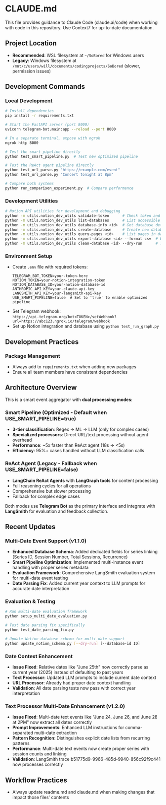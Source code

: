 # CLAUDE.md

This file provides guidance to Claude Code (claude.ai/code) when working with code in this repository. Use Context7 for up-to-date documentation.

## Project Location
- **Recommended**: WSL filesystem at `~/SoBored` for Windows users
- **Legacy**: Windows filesystem at `/mnt/c/users/will/documents/codingprojects/SoBored` (slower, permission issues)

## Development Commands

### Local Development
```bash
# Install dependencies
pip install -r requirements.txt

# Start the FastAPI server (port 8000)
uvicorn telegram-bot.main:app --reload --port 8000

# In a separate terminal, expose with ngrok
ngrok http 8000

# Test the smart pipeline directly
python test_smart_pipeline.py  # Test new optimized pipeline

# Test the ReAct agent pipeline directly  
python test_url_parse.py "https://example.com/event"
python test_url_parse.py "Concert tonight at 8pm"

# Compare both systems
python run_comparison_experiment.py  # Compare performance
```

### Development Utilities
```bash
# Notion API utilities for development and debugging
python -m utils.notion_dev_utils validate-token      # Check token and permissions
python -m utils.notion_dev_utils list-databases      # List accessible databases
python -m utils.notion_dev_utils database-info <id>  # Get database details
python -m utils.notion_dev_utils create-database     # Create new database
python -m utils.notion_dev_utils query-pages <id>    # List pages in database
python -m utils.notion_dev_utils export-database <id> --format csv  # Export data
python -m utils.notion_dev_utils clean-database <id> --dry-run      # Test cleanup
```

### Environment Setup
- Create `.env` file with required tokens:
  ```
  TELEGRAM_BOT_TOKEN=your-token-here
  NOTION_TOKEN=your-notion-integration-token
  NOTION_DATABASE_ID=your-notion-database-id
  ANTHROPIC_API_KEY=your-claude-api-key
  LANGSMITH_API_KEY=your-langsmith-api-key
  USE_SMART_PIPELINE=false  # Set to 'true' to enable optimized pipeline
  ```
- Set Telegram webhook: `https://api.telegram.org/bot<TOKEN>/setWebhook?url=https://abc123.ngrok.io/telegram/webhook`
- Set up Notion integration and database using `python test_run_graph.py`

## Development Practices

### Package Management
- Always add to `requirements.txt` when adding new packages
- Ensure all team members have consistent dependencies

## Architecture Overview

This is a smart event aggregator with **dual processing modes**:

### Smart Pipeline (Optimized - Default when USE_SMART_PIPELINE=true)
- **3-tier classification**: Regex → ML → LLM (only for complex cases)
- **Specialized processors**: Direct URL/text processing without agent overhead
- **Performance**: ~5x faster than ReAct agent (18s → <5s)
- **Efficiency**: 95%+ cases handled without LLM classification calls

### ReAct Agent (Legacy - Fallback when USE_SMART_PIPELINE=false)
- **LangChain ReAct Agents** with **LangGraph tools** for content processing
- Full reasoning cycles for all operations
- Comprehensive but slower processing
- Fallback for complex edge cases

Both modes use **Telegram Bot** as the primary interface and integrate with **LangSmith** for evaluation and feedback collection.

## Recent Updates

### Multi-Date Event Support (v1.1.0)
- **Enhanced Database Schema**: Added dedicated fields for series linking (Series ID, Session Number, Total Sessions, Recurrence)
- **Smart Pipeline Optimization**: Implemented multi-instance event handling with proper series metadata
- **Evaluation Framework**: Comprehensive LangSmith evaluation system for multi-date event testing
- **Date Parsing Fix**: Added current year context to LLM prompts for accurate date interpretation

### Evaluation & Testing
```bash
# Run multi-date evaluation framework
python setup_multi_date_evaluation.py

# Test date parsing fix specifically  
python test_date_parsing_fix.py

# Update Notion database schema for multi-date support
python update_notion_schema.py [--dry-run] [--database-id ID]
```

### Date Context Enhancement
- **Issue Fixed**: Relative dates like "June 25th" now correctly parse as current year (2025) instead of defaulting to past years
- **Text Processor**: Updated LLM prompts to include current date context
- **URL Processor**: Already had proper date context handling
- **Validation**: All date parsing tests now pass with correct year interpretation

### Text Processor Multi-Date Enhancement (v1.2.0)
- **Issue Fixed**: Multi-date text events like "June 24, June 26, and June 28 at 2PM" now extract all dates correctly
- **Prompt Improvements**: Enhanced LLM instructions for comma-separated multi-date extraction
- **Pattern Recognition**: Distinguishes explicit date lists from recurring patterns
- **Performance**: Multi-date text events now create proper series with session counts and linking
- **Validation**: LangSmith trace b51775d9-9966-485d-9940-856c92f9c441 now processes correctly

## Workflow Practices
- Always update readme.md and claude.md when making changes that impact those files' contents